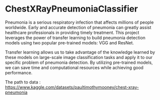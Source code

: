# ChestXRayPneumoniaClassifier
Pneumonia is a serious respiratory infection that affects millions of people worldwide. Early and accurate detection of pneumonia can greatly assist healthcare professionals in providing timely treatment. This project leverages the power of transfer learning to build pneumonia detection models using two popular pre-trained models: VGG and ResNet.

Transfer learning allows us to take advantage of the knowledge learned by these models on large-scale image classification tasks and apply it to our specific problem of pneumonia detection. By utilizing pre-trained models, we can save time and computational resources while achieving good performance.

The path to data : https://www.kaggle.com/datasets/paultimothymooney/chest-xray-pneumonia
